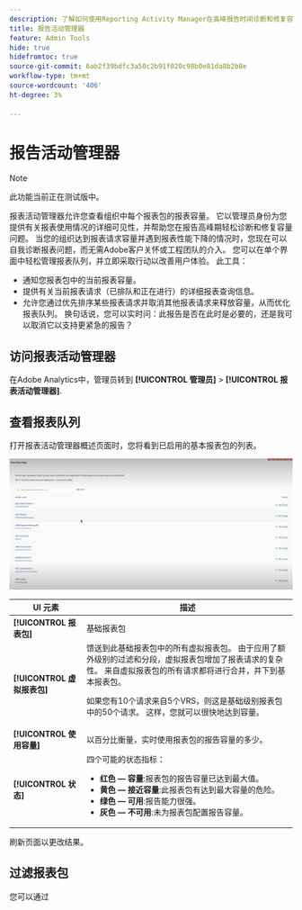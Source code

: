 ```yaml
---
description: 了解如何使用Reporting Activity Manager在高峰报告时间诊断和修复容量问题。
title: 报告活动管理器
feature: Admin Tools
hide: true
hidefromtoc: true
source-git-commit: 6ab2f39bdfc3a50c2b91f020c98b0e81da8b2b8e
workflow-type: tm+mt
source-wordcount: '406'
ht-degree: 3%

---
```



# 报告活动管理器

>[!NOTE]
>
>此功能当前正在测试版中。

报表活动管理器允许您查看组织中每个报表包的报表容量。 它以管理员身份为您提供有关报表使用情况的详细可见性，并帮助您在报告高峰期轻松诊断和修复容量问题。 当您的组织达到报表请求容量并遇到报表性能下降的情况时，您现在可以自我诊断报表问题，而无需Adobe客户关怀或工程团队的介入。 您可以在单个界面中轻松管理报表队列，并立&#x200B;即采取&#x200B;行动以改善用户体验。 此工具：

* 通知您报表包中的当前报表容量。
* 提供有关当前报表请求（已排队和正在进行）的详细报表查询信息。
* 允许您通过优先排序某些报表请求并取消其他报表请求来释放容量，从而优化报表队列。 换句话说，您可以实时问：此报告是否在此时是必要的，还是我可以取消它以支持更紧急的报告？

## 访问报表活动管理器

在Adobe Analytics中，管理员转到 **[!UICONTROL 管理员]** > **[!UICONTROL 报表活动管理器]**.

## 查看报表队列

打开报表活动管理器概述页面时，您将看到已启用的基本报表包的列表。

![报告队列](assets/reporting-activity1.png)

| UI 元素 | 描述 |
| --- | --- |
| **[!UICONTROL 报表包]** | 基础报表包 |
| **[!UICONTROL 虚拟报表包]** | 馈送到此基础报表包中的所有虚拟报表包。 由于应用了额外级别的过滤和分段，虚拟报表包增加了报表请求的复杂性。 来自虚拟报表包的所有请求都将进行合并，并下到基本报表包。<p>如果您有10个请求来自5个VRS，则这是基础级别报表包中的50个请求。 这样，您就可以很快地达到容量。 |
| **[!UICONTROL 使用容量]** | 以百分比衡量，实时使用报表包的报告容量的多少。 |
| **[!UICONTROL 状态]** | 四个可能的状态指标： <ul><li>**红色 — 容量**:报表包的报告容量已达到最大值。</li><li>**黄色 — 接近容量**:此报表包有达到最大容量的危险。</li><li>**绿色 — 可用**:报告能力很强。</li><li>**灰色 — 不可用**:未为报表包配置报告容量。</li></ul> |

刷新页面以更改结果。

## 过滤报表包

您可以通过